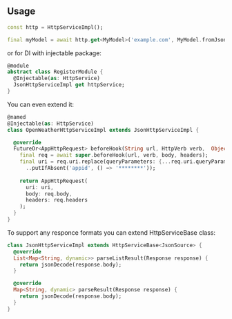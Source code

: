## Usage


```dart
const http = HttpServiceImpl();

final myModel = await http.get<MyModel>('example.com', MyModel.fromJson);
```

or for DI with injectable package:

```dart
@module  
abstract class RegisterModule {  
  @Injectable(as: HttpService)
  JsonHttpServiceImpl get httpService;  
}  

```

You can even extend it:

```dart
@named 
@Injectable(as: HttpService)
class OpenWeatherHttpServiceImpl extends JsonHttpServiceImpl {

  @override
  FutureOr<AppHttpRequest> beforeHook(String url, HttpVerb verb,  Object? body, Map<String, String>? headers) async {
    final req = await super.beforeHook(url, verb, body, headers);
    final uri = req.uri.replace(queryParameters: {...req.uri.queryParameters}
      ..putIfAbsent('appid', () => '********'));
      
    return AppHttpRequest(
      uri: uri,
      body: req.body,
      headers: req.headers
    );
  }
}

```

To support any responce formats you can extend HttpServiceBase<TSource> class:


```dart
class JsonHttpServiceImpl extends HttpServiceBase<JsonSource> {
  @override
  List<Map<String, dynamic>> parseListResult(Response response) {
    return jsonDecode(response.body);
  }

  @override
  Map<String, dynamic> parseResult(Response response) {
    return jsonDecode(response.body);
  }
}
```
